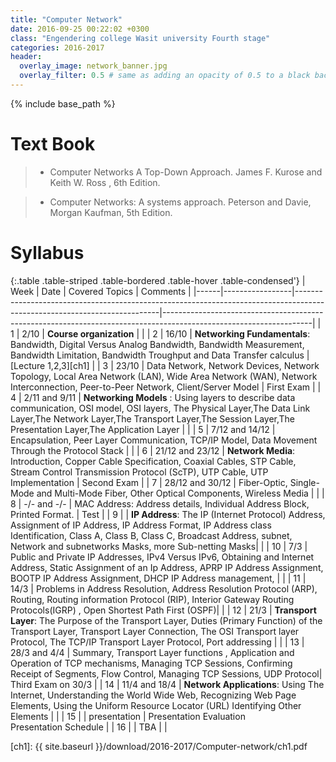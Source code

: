 ```yaml
---
title: "Computer Network"
date: 2016-09-25 00:22:02 +0300
class: "Engendering college Wasit university Fourth stage"
categories: 2016-2017
header:
  overlay_image: network_banner.jpg
  overlay_filter: 0.5 # same as adding an opacity of 0.5 to a black background
---
```


{% include base_path %}

# Text Book
 > * Computer Networks A Top-Down Approach. James F. Kurose  and Keith W. Ross , 6th Edition.
 
 > * Computer Networks: A systems approach. Peterson and Davie, Morgan Kaufman, 5th Edition.

# Syllabus

{:.table .table-striped .table-bordered .table-hover .table-condensed'}
| Week | Date            | Covered Topics                                                                                                           | Comments                                                                                                          | 
|------|-----------------|--------------------------------------------------------------------------------------------------------------------------|-------------------------------------------------------------------------------------------------------------------| 
| 1    | 2/10            | **Course organization**                                                                                                  |                                                                                                                   | 
| 2    | 16/10           | **Networking Fundamentals**: Bandwidth, Digital Versus Analog Bandwidth, Bandwidth Measurement, Bandwidth Limitation, Bandwidth Troughput and Data Transfer calculus | [Lecture 1,2,3][ch1]                                                  |
| 3    | 23/10           | Data Network, Network Devices, Network Topology, Local Area Network (LAN), Wide Area Network (WAN), Network Interconnection, Peer-to-Peer Network, Client/Server Model                                              | First Exam             | 
| 4    | 2/11 and 9/11   | **Networking Models** : Using layers to describe data communication, OSI model, OSI layers, The Physical Layer,The Data Link Layer,The Network Layer,The Transport Layer,The Session Layer,The Presentation Layer,The Application Layer  |   | 
| 5    | 7/12 and 14/12  | Encapsulation, Peer Layer Communication, TCP/IP Model, Data Movement Through the Protocol Stack                           |                                                                                                                  | 
| 6    | 21/12 and 23/12 | **Network Media**: Introduction, Copper Cable Specification, Coaxial Cables, STP Cable,  Stream Control Transmission Protocol (ScTP), UTP Cable, UTP Implementation                                                  | Second Exam           | 
| 7    | 28/12 and 30/12 | Fiber-Optic, Single-Mode and Multi-Mode Fiber, Other Optical Components, Wireless Media                                   |                                                                                                                  | 
| 8    | -/- and -/-     | MAC Address: Address details, Individual Address Block, Printed Format.                                                   | Test                                                                                                             | 
| 9    |                 | **IP Address**: The IP (Internet Protocol) Address, Assignment of IP Address, IP Address Format, IP Address class Identification, Class A, Class B, Class C, Broadcast Address, subnet, Network and subnetworks Masks, more Sub-netting Masks| | 
| 10   | 7/3             | Public and Private IP Addresses, IPv4 Versus IPv6, Obtaining and Internet Address, Static Assignment of an Ip Address, APRP IP Address Assignment, BOOTP IP Address Assignment, DHCP IP Address management,                               |  | 
| 11   | 14/3            | Problems in Address Resolution, Address Resolution Protocol (ARP), Routing, Routing information Protocol (RIP), Interior Gateway Routing Protocols(IGRP) , Open Shortest Path First (OSPF)|    | 
| 12   | 21/3            | **Transport Layer**: The Purpose of the Transport Layer, Duties (Primary Function) of the Transport Layer, Transport Layer Connection, The OSI Transport layer Protocol, The TCP/IP Transport Layer Protocol, Port addressing |              | 
| 13   | 28/3 and 4/4    | Summary, Transport Layer functions , Application and Operation of TCP mechanisms, Managing TCP Sessions, Confirming Receipt of Segments, Flow Control, Managing TCP Sessions, UDP Protocol| Third Exam on 30/3                               | 
| 14   | 11/4 and 18/4   | **Network Applications**: Using The Internet, Understanding the World Wide Web, Recognizing Web Page Elements, Using the Uniform Resource Locator (URL) Identifying Other Elements |                                                         |
| 15   |                 | presentation                                                                                                             | Presentation Evaluation <br>Presentation Schedule                                                                 | 
| 16   |                 | TBA                                                                                                                      |                                                                                                                   | 

[ch1]: {{ site.baseurl }}/download/2016-2017/Computer-network/ch1.pdf